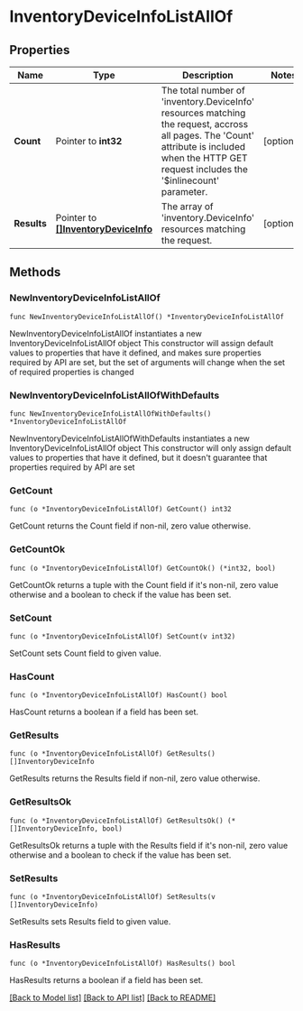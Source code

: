 # InventoryDeviceInfoListAllOf

## Properties

Name | Type | Description | Notes
------------ | ------------- | ------------- | -------------
**Count** | Pointer to **int32** | The total number of &#39;inventory.DeviceInfo&#39; resources matching the request, accross all pages. The &#39;Count&#39; attribute is included when the HTTP GET request includes the &#39;$inlinecount&#39; parameter. | [optional] 
**Results** | Pointer to [**[]InventoryDeviceInfo**](inventory.DeviceInfo.md) | The array of &#39;inventory.DeviceInfo&#39; resources matching the request. | [optional] 

## Methods

### NewInventoryDeviceInfoListAllOf

`func NewInventoryDeviceInfoListAllOf() *InventoryDeviceInfoListAllOf`

NewInventoryDeviceInfoListAllOf instantiates a new InventoryDeviceInfoListAllOf object
This constructor will assign default values to properties that have it defined,
and makes sure properties required by API are set, but the set of arguments
will change when the set of required properties is changed

### NewInventoryDeviceInfoListAllOfWithDefaults

`func NewInventoryDeviceInfoListAllOfWithDefaults() *InventoryDeviceInfoListAllOf`

NewInventoryDeviceInfoListAllOfWithDefaults instantiates a new InventoryDeviceInfoListAllOf object
This constructor will only assign default values to properties that have it defined,
but it doesn't guarantee that properties required by API are set

### GetCount

`func (o *InventoryDeviceInfoListAllOf) GetCount() int32`

GetCount returns the Count field if non-nil, zero value otherwise.

### GetCountOk

`func (o *InventoryDeviceInfoListAllOf) GetCountOk() (*int32, bool)`

GetCountOk returns a tuple with the Count field if it's non-nil, zero value otherwise
and a boolean to check if the value has been set.

### SetCount

`func (o *InventoryDeviceInfoListAllOf) SetCount(v int32)`

SetCount sets Count field to given value.

### HasCount

`func (o *InventoryDeviceInfoListAllOf) HasCount() bool`

HasCount returns a boolean if a field has been set.

### GetResults

`func (o *InventoryDeviceInfoListAllOf) GetResults() []InventoryDeviceInfo`

GetResults returns the Results field if non-nil, zero value otherwise.

### GetResultsOk

`func (o *InventoryDeviceInfoListAllOf) GetResultsOk() (*[]InventoryDeviceInfo, bool)`

GetResultsOk returns a tuple with the Results field if it's non-nil, zero value otherwise
and a boolean to check if the value has been set.

### SetResults

`func (o *InventoryDeviceInfoListAllOf) SetResults(v []InventoryDeviceInfo)`

SetResults sets Results field to given value.

### HasResults

`func (o *InventoryDeviceInfoListAllOf) HasResults() bool`

HasResults returns a boolean if a field has been set.


[[Back to Model list]](../README.md#documentation-for-models) [[Back to API list]](../README.md#documentation-for-api-endpoints) [[Back to README]](../README.md)


